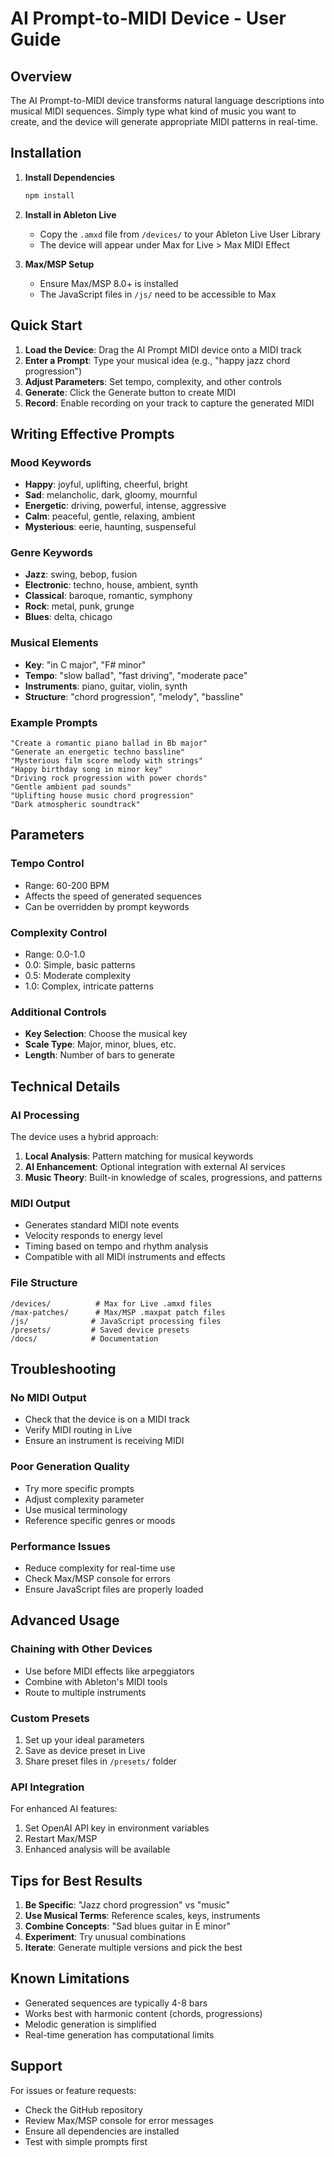 # AI Prompt-to-MIDI Device - User Guide

## Overview

The AI Prompt-to-MIDI device transforms natural language descriptions into musical MIDI sequences. Simply type what kind of music you want to create, and the device will generate appropriate MIDI patterns in real-time.

## Installation

1. **Install Dependencies**
   ```bash
   npm install
   ```

2. **Install in Ableton Live**
   - Copy the `.amxd` file from `/devices/` to your Ableton Live User Library
   - The device will appear under Max for Live > Max MIDI Effect

3. **Max/MSP Setup**
   - Ensure Max/MSP 8.0+ is installed
   - The JavaScript files in `/js/` need to be accessible to Max

## Quick Start

1. **Load the Device**: Drag the AI Prompt MIDI device onto a MIDI track
2. **Enter a Prompt**: Type your musical idea (e.g., "happy jazz chord progression")
3. **Adjust Parameters**: Set tempo, complexity, and other controls
4. **Generate**: Click the Generate button to create MIDI
5. **Record**: Enable recording on your track to capture the generated MIDI

## Writing Effective Prompts

### Mood Keywords
- **Happy**: joyful, uplifting, cheerful, bright
- **Sad**: melancholic, dark, gloomy, mournful
- **Energetic**: driving, powerful, intense, aggressive
- **Calm**: peaceful, gentle, relaxing, ambient
- **Mysterious**: eerie, haunting, suspenseful

### Genre Keywords
- **Jazz**: swing, bebop, fusion
- **Electronic**: techno, house, ambient, synth
- **Classical**: baroque, romantic, symphony
- **Rock**: metal, punk, grunge
- **Blues**: delta, chicago

### Musical Elements
- **Key**: "in C major", "F# minor"
- **Tempo**: "slow ballad", "fast driving", "moderate pace"
- **Instruments**: piano, guitar, violin, synth
- **Structure**: "chord progression", "melody", "bassline"

### Example Prompts

```
"Create a romantic piano ballad in Bb major"
"Generate an energetic techno bassline"
"Mysterious film score melody with strings"
"Happy birthday song in minor key"
"Driving rock progression with power chords"
"Gentle ambient pad sounds"
"Uplifting house music chord progression"
"Dark atmospheric soundtrack"
```

## Parameters

### Tempo Control
- Range: 60-200 BPM
- Affects the speed of generated sequences
- Can be overridden by prompt keywords

### Complexity Control
- Range: 0.0-1.0
- 0.0: Simple, basic patterns
- 0.5: Moderate complexity
- 1.0: Complex, intricate patterns

### Additional Controls
- **Key Selection**: Choose the musical key
- **Scale Type**: Major, minor, blues, etc.
- **Length**: Number of bars to generate

## Technical Details

### AI Processing
The device uses a hybrid approach:
1. **Local Analysis**: Pattern matching for musical keywords
2. **AI Enhancement**: Optional integration with external AI services
3. **Music Theory**: Built-in knowledge of scales, progressions, and patterns

### MIDI Output
- Generates standard MIDI note events
- Velocity responds to energy level
- Timing based on tempo and rhythm analysis
- Compatible with all MIDI instruments and effects

### File Structure
```
/devices/          # Max for Live .amxd files
/max-patches/      # Max/MSP .maxpat patch files  
/js/              # JavaScript processing files
/presets/         # Saved device presets
/docs/            # Documentation
```

## Troubleshooting

### No MIDI Output
- Check that the device is on a MIDI track
- Verify MIDI routing in Live
- Ensure an instrument is receiving MIDI

### Poor Generation Quality
- Try more specific prompts
- Adjust complexity parameter
- Use musical terminology
- Reference specific genres or moods

### Performance Issues
- Reduce complexity for real-time use
- Check Max/MSP console for errors
- Ensure JavaScript files are properly loaded

## Advanced Usage

### Chaining with Other Devices
- Use before MIDI effects like arpeggiators
- Combine with Ableton's MIDI tools
- Route to multiple instruments

### Custom Presets
1. Set up your ideal parameters
2. Save as device preset in Live
3. Share preset files in `/presets/` folder

### API Integration
For enhanced AI features:
1. Set OpenAI API key in environment variables
2. Restart Max/MSP
3. Enhanced analysis will be available

## Tips for Best Results

1. **Be Specific**: "Jazz chord progression" vs "music"
2. **Use Musical Terms**: Reference scales, keys, instruments
3. **Combine Concepts**: "Sad blues guitar in E minor"
4. **Experiment**: Try unusual combinations
5. **Iterate**: Generate multiple versions and pick the best

## Known Limitations

- Generated sequences are typically 4-8 bars
- Works best with harmonic content (chords, progressions)
- Melodic generation is simplified
- Real-time generation has computational limits

## Support

For issues or feature requests:
- Check the GitHub repository
- Review Max/MSP console for error messages
- Ensure all dependencies are installed
- Test with simple prompts first